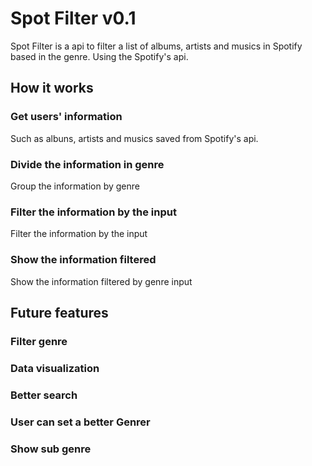 # Spot Filter v0.1

Spot Filter is a api to filter a list of albums, artists and musics in Spotify based in the genre.
Using the Spotify's api.

## How it works

### Get users' information

Such as albuns, artists and musics saved from Spotify's api.

### Divide the information in genre

Group the information by genre

### Filter the information by the input

Filter the information by the input

### Show the information filtered

Show the information filtered by genre input

## Future features

### Filter genre
### Data visualization 
### Better search
### User can set a better Genrer
### Show sub genre
